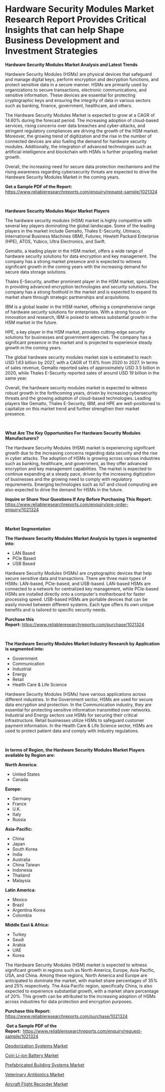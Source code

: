 <p><h1>Hardware Security Modules Market Research Report Provides Critical Insights that can help Shape Business Development and Investment Strategies</h1></p><p><strong>Hardware Security Modules Market Analysis and Latest Trends</strong></p>
<p><p>Hardware Security Modules (HSMs) are physical devices that safeguard and manage digital keys, perform encryption and decryption functions, and protect sensitive data in a secure manner. HSMs are primarily used by organizations to secure transactions, electronic communications, and sensitive information. These devices are essential for protecting cryptographic keys and ensuring the integrity of data in various sectors such as banking, finance, government, healthcare, and others.</p><p>The Hardware Security Modules Market is expected to grow at a CAGR of 14.60% during the forecast period. The increasing adoption of cloud-based services, rising concerns over data breaches and cyber-attacks, and stringent regulatory compliances are driving the growth of the HSM market. Moreover, the growing trend of digitization and the rise in the number of connected devices are also fueling the demand for hardware security modules. Additionally, the integration of advanced technologies such as artificial intelligence and blockchain with HSMs is further propelling market growth.</p><p>Overall, the increasing need for secure data protection mechanisms and the rising awareness regarding cybersecurity threats are expected to drive the Hardware Security Modules Market in the coming years.</p></p>
<p><strong>Get a Sample PDF of the Report:&nbsp;</strong> <a href="https://www.reliableresearchreports.com/enquiry/request-sample/1021324">https://www.reliableresearchreports.com/enquiry/request-sample/1021324</a></p>
<p>&nbsp;</p>
<p><strong>Hardware Security Modules Major Market Players</strong></p>
<p><p>The hardware security modules (HSM) market is highly competitive with several key players dominating the global landscape. Some of the leading players in the market include Gemalto, Thales E-Security, Utimaco, International Business Machines (IBM), Futurex, Hewlett Packard Enterprise (HPE), ATOS, Yubico, Ultra Electronics, and Swift.</p><p>Gemalto, a leading player in the HSM market, offers a wide range of hardware security solutions for data encryption and key management. The company has a strong market presence and is expected to witness significant growth in the coming years with the increasing demand for secure data storage solutions.</p><p>Thales E-Security, another prominent player in the HSM market, specializes in providing advanced encryption technologies and security solutions. The company has a strong foothold in the market and is expected to expand its market share through strategic partnerships and acquisitions.</p><p>IBM is a global leader in the HSM market, offering a comprehensive range of hardware security solutions for enterprises. With a strong focus on innovation and research, IBM is poised to witness substantial growth in the HSM market in the future.</p><p>HPE, a key player in the HSM market, provides cutting-edge security solutions for businesses and government agencies. The company has a significant presence in the market and is projected to experience steady growth in the coming years.</p><p>The global hardware security modules market size is estimated to reach USD 1.63 billion by 2027, with a CAGR of 11.6% from 2020 to 2027. In terms of sales revenue, Gemalto reported sales of approximately USD 3.5 billion in 2020, while Thales E-Security reported sales of around USD 19 billion in the same year.</p><p>Overall, the hardware security modules market is expected to witness robust growth in the forthcoming years, driven by increasing cybersecurity threats and the growing adoption of cloud-based technologies. Leading players like Gemalto, Thales E-Security, IBM, and HPE are well-positioned to capitalize on this market trend and further strengthen their market presence.</p></p>
<p>&nbsp;</p>
<p><strong>What Are The Key Opportunities For Hardware Security Modules Manufacturers?</strong></p>
<p><p>The Hardware Security Modules (HSM) market is experiencing significant growth due to the increasing concerns regarding data security and the rise in cyber attacks. The adoption of HSMs is growing across various industries such as banking, healthcare, and government, as they offer advanced encryption and key management capabilities. The market is expected to continue expanding at a steady pace, driven by the increasing digitization of businesses and the growing need to comply with regulatory requirements. Emerging technologies such as IoT and cloud computing are also expected to drive the demand for HSMs in the future.</p></p>
<p><strong>Inquire or Share Your Questions If Any Before Purchasing This Report:</strong> <a href="https://www.reliableresearchreports.com/enquiry/pre-order-enquiry/1021324">https://www.reliableresearchreports.com/enquiry/pre-order-enquiry/1021324</a></p>
<p>&nbsp;</p>
<p><strong>Market Segmentation</strong></p>
<p><strong>The Hardware Security Modules Market Analysis by types is segmented into:</strong></p>
<p><ul><li>LAN Based</li><li>PCle Based</li><li>USB Based</li></ul></p>
<p><p>Hardware Security Modules (HSMs) are cryptographic devices that help secure sensitive data and transactions. There are three main types of HSMs: LAN-based, PCle-based, and USB-based. LAN-based HSMs are connected to a network for centralized key management, while PCle-based HSMs are installed directly onto a computer's motherboard for faster processing speed. USB-based HSMs are portable devices that can be easily moved between different systems. Each type offers its own unique benefits and is tailored to specific security needs.</p></p>
<p><strong>Purchase this Report:&nbsp;</strong><a href="https://www.reliableresearchreports.com/purchase/1021324">https://www.reliableresearchreports.com/purchase/1021324</a></p>
<p>&nbsp;</p>
<p><strong>The Hardware Security Modules Market Industry Research by Application is segmented into:</strong></p>
<p><ul><li>Government</li><li>Communication</li><li>Industrial</li><li>Energy</li><li>Retail</li><li>Health Care & Life Science</li></ul></p>
<p><p>Hardware Security Modules (HSMs) have various applications across different industries. In the Government sector, HSMs are used for secure data encryption and protection. In the Communication industry, they are essential for protecting sensitive information transmitted over networks. Industrial and Energy sectors use HSMs for securing their critical infrastructure. Retail businesses utilize HSMs to safeguard customer payment information. In the Health Care & Life Science sector, HSMs are used to protect patient data and comply with industry regulations.</p></p>
<p>&nbsp;</p>
<p><strong>In terms of Region, the Hardware Security Modules Market Players available by Region are:</strong></p>
<p>
    <p> <strong> North America: </strong>
        <ul>
            <li>United States</li>
            <li>Canada</li>
        </ul>
        </p> 
    <p> <strong> Europe: </strong>
        <ul>
            <li>Germany</li>
            <li>France</li>
            <li>U.K.</li>
            <li>Italy</li>
            <li>Russia</li>
        </ul>
        </p> 
    <p> <strong> Asia-Pacific: </strong>
        <ul>
            <li>China</li>
            <li>Japan</li>
            <li>South Korea</li>
            <li>India</li>
            <li>Australia</li>
            <li>China Taiwan</li>
            <li>Indonesia</li>
            <li>Thailand</li>
            <li>Malaysia</li>
        </ul>
        </p> 
    <p> <strong> Latin America: </strong>
        <ul>
            <li>Mexico</li>
            <li>Brazil</li>
            <li>Argentina Korea</li>
            <li>Colombia</li>
        </ul>
        </p> 
    <p> <strong> Middle East & Africa: </strong>
        <ul>
            <li>Turkey</li>
            <li>Saudi</li>
            <li>Arabia</li>
            <li>UAE</li>
            <li>Korea</li>
        </ul>
    </p>
    </p>
<p><p>The Hardware Security Modules (HSM) market is expected to witness significant growth in regions such as North America, Europe, Asia Pacific, USA, and China. Among these regions, North America and Europe are anticipated to dominate the market, with market share percentages of 35% and 25% respectively. The Asia Pacific region, specifically China, is also expected to experience substantial growth, with a market share percentage of 20%. This growth can be attributed to the increasing adoption of HSMs across industries for data protection and encryption purposes.</p></p>
<p><strong>Purchase this Report: </strong><a href="https://www.reliableresearchreports.com/purchase/1021324">https://www.reliableresearchreports.com/purchase/1021324</a></p>
<p>&nbsp;<strong>Get a Sample PDF of the Report:&nbsp;&nbsp;</strong><a href="https://www.reliableresearchreports.com/enquiry/request-sample/1021324">https://www.reliableresearchreports.com/enquiry/request-sample/1021324</a></p>
<p><strong></strong></p>
<p><p><a href="https://medium.com/p/56bd4acda431/edit">Deodorization Systems Market</a></p><p><a href="https://github.com/shotows/Market-Research-Report-List-1/blob/main/coin-li-ion-battery-market.md">Coin Li-ion Battery Market</a></p><p><a href="https://medium.com/p/0b01db8a5ca4/edit">Prefabricated Building Systems Market</a></p><p><a href="https://github.com/Sinjinluong3e0awx2m195k76/Market-Research-Report-List-1/blob/main/veterinary-antibiotics-market.md">Veterinary Antibiotics Market</a></p><p><a href="https://medium.com/p/cf5ba232c531/edit">Aircraft Flight Recorder Market</a></p></p>